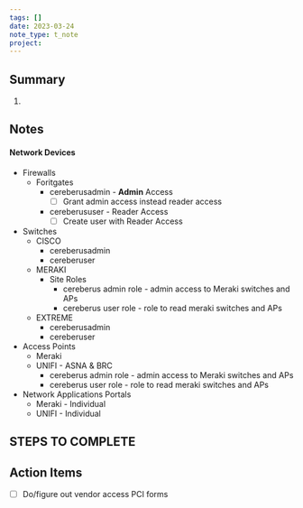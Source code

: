 ```yaml
---
tags: []
date: 2023-03-24
note_type: t_note
project:
---
```


## Summary
1. 

## Notes

#### Network Devices
* Firewalls
	* Foritgates
		* cereberusadmin - **Admin** Access
			- [ ] Grant admin access instead reader access
		* cereberususer - Reader Access
			- [ ] Create user with Reader Access
* Switches
	* CISCO
		* cereberusadmin
		* cereberuser
	* MERAKI
		* Site Roles
			* cereberus admin role - admin access to Meraki switches and APs
			* cereberus user role - role to read meraki switches and APs
	* EXTREME
		* cereberusadmin
		* cereberuser
* Access Points
	* Meraki
	* UNIFI - ASNA & BRC
		* cereberus admin role - admin access to Meraki switches and APs
		* cereberus user role - role to read meraki switches and APs
* Network Applications Portals
	* Meraki - Individual
	* UNIFI - Individual

## STEPS TO COMPLETE



## Action Items
- [ ] Do/figure out vendor access PCI forms